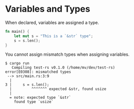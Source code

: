 # Variables and Types

When declared, variables are assigned a type.

```rust
fn main() {
    let mut s = "This is a `&str` type";
    s = s.len();
}
```

You cannot assign mismatch types when assigning variables.

```plaintext
$ cargo run
   Compiling test-rs v0.1.0 (/home/mv/dev/test-rs)
error[E0308]: mismatched types
 --> src/main.rs:3:9
  |
3 |     s = s.len();
  |         ^^^^^^^ expected &str, found usize
  |
  = note: expected type `&str`
    found type `usize`
```
